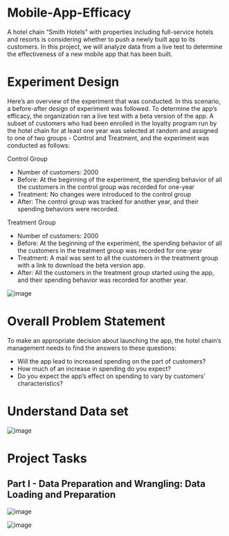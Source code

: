 # Mobile-App-Efficacy
A hotel chain “Smith Hotels” with properties including full-service hotels and resorts is considering whether to push a newly built app to its customers.  In this project, we will analyze data from a live test to determine the effectiveness of a new mobile app that has been built.

# Experiment Design
Here’s an overview of the experiment that was conducted. In this scenario, a before-after design of experiment was followed. To determine the app’s efficacy, the organization ran a live test with a beta version of the app.
A subset of customers who had been enrolled in the loyalty program run by the hotel chain for at least one year was selected at random and assigned to one of two groups - Control and Treatment, and the experiment was conducted as follows:

Control Group
- Number of customers: 2000 
- Before: At the beginning of the experiment, the spending behavior of all the customers in the control group was recorded for one-year
- Treatment: No changes were introduced to the control group
- After: The control group was tracked for another year, and their spending behaviors were recorded.

Treatment Group
- Number of customers: 2000 
- Before: At the beginning of the experiment, the spending behavior of all the customers in the treatment group was recorded for one-year
- Treatment: A mail was sent to all the customers in the treatment group with a link to download the beta version app. 
- After: All the customers in the treatment group started using the app, and their spending behavior was recorded for another year.

![image](https://user-images.githubusercontent.com/43742200/225185286-c4a819bc-8029-4fc9-b2ad-9b0a67f94c44.png)

# Overall Problem Statement
To make an appropriate decision about launching the app, the hotel chain’s management needs to find the answers to these questions:
- Will the app lead to increased spending on the part of customers?
- How much of an increase in spending do you expect? 
- Do you expect the app’s effect on spending to vary by customers’ characteristics?

# Understand Data set

![image](https://user-images.githubusercontent.com/43742200/225185465-a694211f-5e2b-4bdf-8943-50a3e30bc108.png)

# Project Tasks
## Part I - Data Preparation and Wrangling: Data Loading and Preparation

![image](https://user-images.githubusercontent.com/43742200/225488526-c8193a67-243f-4dba-84f7-bbcf2c0b94a2.png)

![image](https://user-images.githubusercontent.com/43742200/225488668-1c2dac14-1675-4e7d-b1cb-7229edcdb7a1.png)

